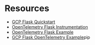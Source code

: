 
# Resources
- [GCP Flask Quickstart](https://cloud.google.com/run/docs/quickstarts/build-and-deploy/deploy-python-service#writing)
- [OpenTelemetry Flask Instrumentation](https://opentelemetry-python-contrib.readthedocs.io/en/latest/instrumentation/flask/flask.html)
- [OpenTelemetry Flask Example](https://opentelemetry.io/docs/instrumentation/python/getting-started/)
- [GCP Flask OpenTelemetry Example](https://google-cloud-opentelemetry.readthedocs.io/en/latest/examples/flask_e2e/README.html)pip